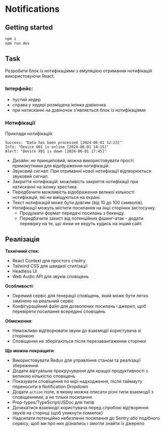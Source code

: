 # Notifications

## Getting started

```bash
npm i
npm run dev
```

## Task

Розробити блок із нотифікаціями з емуляцією отримання нотифікацій використовуючи React.

### Інтерфейс:

- пустий хедер
- справа у хедері розміщена іконка дзвіночка
- при натисканні на дзвіночок з'являється блок із нотифікаціями

### Нотифікації

Приклади нотифікацій:

```text
Success: "Data has been processed [2024-06-01 12:23]"
Info: "Device U01 is online [2024-06-01 14:15]"
Alert: "Device X01 is down [2024-06-01 17:45]"
```

- Дизайн: не принциповий, можна використовувати прості прямокутники для відображення нотифікацій.
- Звуковий сигнал: При отриманні нової нотифікації відтворюється звуковий сигнал.
- Закриття нотифікацій: можливість закриття нотифікації при натисканні на іконку хрестика.
- Передбачити можливість відображення великої кількості нотифікацій, які не вміщуються на екрані.
- Текст нотифікацій може бути довгим (від 10 до 100 символів).
- Нотифікації можуть містити посилання на інші сторінки застосунку. 
  - Продумати формат передачі посилань з бекенду.
  - Передбачити захист від потенційних фішинг-атак - додати перевірку на те, що лінки не ведуть кудись на інший сайт.

## Реалізація

**Технічний стек**:

- React Context для простого стейту
- Tailwind CSS для швидкої стилізації
- Headless UI
- Web Audio API для звуків сповіщень

**Особливості**:

- Окремий сервіс для генерації сповіщень, який може бути легко замінено на реальний сервіс
- Конфігураційний файл для дозволених посилань і джерел, щоб перевіряти посилання всередині сповіщень

**Обмеження**:

- Неможливо відтворювати звуки до взаємодії користувача зі сторінкою
- Сповіщення не зберігаються після перезавантаження сторінки

**Що можна покращити**:

- Використовувати Redux для управління станом та реалізації збереження
- Додати віртуальне прокручування для кращої продуктивності з великою кількістю сповіщень
- Показувати сповіщення по мірі надходження, після таймауту переносити в Notification Dropdown
- Додати `action` поле, в якому можна описати різні типи взаємодії з сповіщеннями, а не тільки посилання
- Prop-types/TypeScript/JSDoc для типів
- Дочекатися взаємодії користувача перед спробою відтворення звуків на сторінці (щоб уникнути помилок)
- Надсилати потенційно небезпечні посилання до Sentry або подібного сервісу, щоб ми про них дізнались і змогли знайти їх джерело